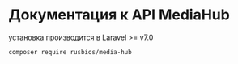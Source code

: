 # Документация к API MediaHub

установка производится в Laravel >= v7.0

`composer require rusbios/media-hub`